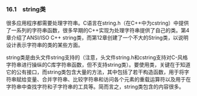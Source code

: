 ### 16.1　string类

很多应用程序都需要处理字符串。C语言在string.h（在C++中为cstring）中提供了一系列的字符串函数，很多早期的C++实现为处理字符串提供了自己的类。第4章介绍了ANSI/ISO C++ string类，而第12章创建了一个不大的String类，以说明设计表示字符串的类的某些方面。

string类是由头文件string支持的（注意，头文件string.h和cstring支持对C-风格字符串进行操纵的C库字符串函数，但不支持string类）。要使用类，关键在于知道它的公有接口，而string类包含大量的方法，其中包括了若干构造函数，用于将字符串赋给变量、合并字符串、比较字符串和访问各个元素的重载运算符以及用于在字符串中查找字符和子字符串的工具等。简而言之，string类包含的内容很多。

